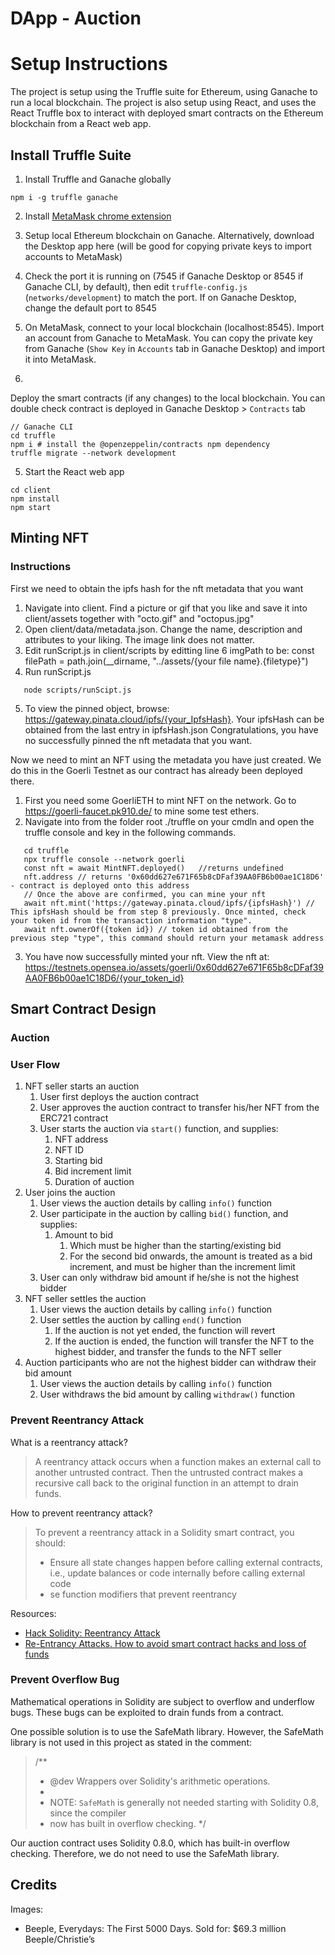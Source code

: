 # DApp - Auction

# Setup Instructions
The project is setup using the Truffle suite for Ethereum, using Ganache to run a local blockchain. The project is also setup using React, and uses the React Truffle box to interact with deployed smart contracts on the Ethereum blockchain from a React web app.

## Install Truffle Suite
1. Install Truffle and Ganache globally
```
npm i -g truffle ganache
```

2. Install [MetaMask chrome extension](https://metamask.io/download/)

3. Setup local Ethereum blockchain on Ganache. Alternatively, download the Desktop app here (will be good for copying private keys to import accounts to MetaMask)

4. Check the port it is running on (7545 if Ganache Desktop or 8545 if Ganache CLI, by default), then edit `truffle-config.js` (`networks/development`) to match the port. If on Ganache Desktop, change the default port to 8545

5. On MetaMask, connect to your local blockchain (localhost:8545). Import an account from Ganache to MetaMask. You can copy the private key from Ganache (`Show Key` in `Accounts` tab in Ganache Desktop) and import it into MetaMask.
   
6. 
Deploy the smart contracts (if any changes) to the local blockchain. You can double check contract is deployed in Ganache Desktop > `Contracts` tab
```
// Ganache CLI
cd truffle
npm i # install the @openzeppelin/contracts npm dependency
truffle migrate --network development
```

5. Start the React web app
```
cd client
npm install
npm start
```

## Minting NFT

### Instructions
First we need to obtain the ipfs hash for the nft metadata that you want
1. Navigate into client. Find a picture or gif that you like and save it into client/assets together with "octo.gif" and "octopus.jpg"
2. Open client/data/metadata.json. Change the name, description and attributes to your liking. The image link does not matter.
3. Edit runScript.js in client/scripts by editting line 6 imgPath to be: const filePath = path.join(__dirname, "../assets/{your file name}.{filetype}")
4. Run runScript.js
```
   node scripts/runScipt.js
```
5. To view the pinned object, browse: https://gateway.pinata.cloud/ipfs/{your_IpfsHash}. Your ipfsHash can be obtained from the last entry in ipfsHash.json
Congratulations, you have no successfully pinned the nft metadata that you want.

Now we need to mint an NFT using the metadata you have just created. We do this in the Goerli Testnet as our contract has already been deployed there.
1. First you need some GoerliETH to mint NFT on the network. Go to https://goerli-faucet.pk910.de/ to mine some test ethers.
2. Navigate into from the folder root ./truffle on your cmdln and open the truffle console and key in the following commands.
```
   cd truffle
   npx truffle console --network goerli
   const nft = await MintNFT.deployed()   //returns undefined
   nft.address // returns '0x60dd627e671F65b8cDFaf39AA0FB6b00ae1C18D6' - contract is deployed onto this address
   // Once the above are confirmed, you can mine your nft
   await nft.mint('https://gateway.pinata.cloud/ipfs/{ipfsHash}') // This ipfsHash should be from step 8 previously. Once minted, check your token id from the transaction information "type".
   await nft.ownerOf({token id}) // token id obtained from the previous step "type", this command should return your metamask address
```
3. You have now successfully minted your nft. View the nft at: https://testnets.opensea.io/assets/goerli/0x60dd627e671F65b8cDFaf39AA0FB6b00ae1C18D6/{your_token_id}


## Smart Contract Design

### Auction

### User Flow

1. NFT seller starts an auction
   1. User first deploys the auction contract
   2. User approves the auction contract to transfer his/her NFT from the ERC721 contract
   3. User starts the auction via `start()` function, and supplies:
      1. NFT address
      2. NFT ID
      3. Starting bid
      4. Bid increment limit
      5. Duration of auction
2. User joins the auction
   1. User views the auction details by calling `info()` function
   2. User participate in the auction by calling `bid()` function, and supplies:
      1. Amount to bid
         1. Which must be higher than the starting/existing bid
         2. For the second bid onwards, the amount is treated as a bid increment, and must be higher than the increment limit
   3. User can only withdraw bid amount if he/she is not the highest bidder
3. NFT seller settles the auction
   1. User views the auction details by calling `info()` function
   2. User settles the auction by calling `end()` function
      1. If the auction is not yet ended, the function will revert
      2. If the auction is ended, the function will transfer the NFT to the highest bidder, and transfer the funds to the NFT seller
4. Auction participants who are not the highest bidder can withdraw their bid amount
   1. User views the auction details by calling `info()` function
   2. User withdraws the bid amount by calling `withdraw()` function

### Prevent Reentrancy Attack

What is a reentrancy attack?

> A reentrancy attack occurs when a function makes an external call to another untrusted contract.
> Then the untrusted contract makes a recursive call back to the original function in an attempt to drain funds.
> 

How to prevent reentrancy attack?

> To prevent a reentrancy attack in a Solidity smart contract, you should:
>
> - Ensure all state changes happen before calling external contracts, i.e., update balances or code internally before calling external code
> - se function modifiers that prevent reentrancy

Resources:

- [Hack Solidity: Reentrancy Attack](https://hackernoon.com/hack-solidity-reentrancy-attack)
- [Re-Entrancy Attacks. How to avoid smart contract hacks and loss of funds](https://www.youtube.com/watch?v=6bQvKCKrATM)

### Prevent Overflow Bug

Mathematical operations in Solidity are subject to overflow and underflow bugs. These bugs can be exploited to drain funds from a contract.

One possible solution is to use the SafeMath library. However, the SafeMath library is not used in this project as stated in the comment:
> /**
> * @dev Wrappers over Solidity's arithmetic operations.
> *
> * NOTE: `SafeMath` is generally not needed starting with Solidity 0.8, since the compiler
> * now has built in overflow checking.
> */

Our auction contract uses Solidity 0.8.0, which has built-in overflow checking. Therefore, we do not need to use the SafeMath library.


## Credits

Images:
- Beeple, Everydays: The First 5000 Days. Sold for: $69.3 million Beeple/Christie’s
